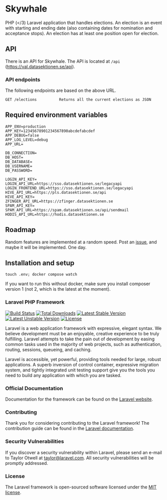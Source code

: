 # Skywhale
PHP (</3) Laravel application that handles elections. An election is an event with starting and ending date (also containing dates for nomination and acceptance stops). An election has at least one position open for election. 

## API
There is an API for Skywhale. The API is located at ```/api``` (https://val.datasektionen.se/api).

### API endpoints
The following endpoints are based on the above URL.
```
GET /elections          Returns all the current elections as JSON
```

## Required environment variables
```
APP_ENV=production
APP_KEY=12345678901234567890abcdefabcdef
APP_DEBUG=false
APP_LOG_LEVEL=debug
APP_URL=

DB_CONNECTION=
DB_HOST=
DB_DATABASE=
DB_USERNAME=
DB_PASSWORD=

LOGIN_API_KEY=
LOGIN_API_URL=https://sso.datasektionen.se/legacyapi
LOGIN_FRONTEND_URL=https://sso.datasektionen.se/legacyapi
HIVE_API_URL=https://pls.datasektionen.se/api
HIVE_API_KEY=
ZFINGER_API_URL=https://zfinger.datasektionen.se
SPAM_API_KEY=
SPAM_API_URL=https://spam.datasektionen.se/api/sendmail
HODIS_API_URL=https://hodis.datasektionen.se
```

## Roadmap
Random features are implemented at a random speed. Post an [issue](https://github.com/datasektionen/skywhale/issues), and maybe it will be implemented. One day.

## Installation and setup
`touch .env; docker compose watch`

If you want to run this without docker, make sure you install composer version 1 (not 2, which is the latest at the moment).

### Laravel PHP Framework

[![Build Status](https://travis-ci.org/laravel/framework.svg)](https://travis-ci.org/laravel/framework)
[![Total Downloads](https://poser.pugx.org/laravel/framework/d/total.svg)](https://packagist.org/packages/laravel/framework)
[![Latest Stable Version](https://poser.pugx.org/laravel/framework/v/stable.svg)](https://packagist.org/packages/laravel/framework)
[![Latest Unstable Version](https://poser.pugx.org/laravel/framework/v/unstable.svg)](https://packagist.org/packages/laravel/framework)
[![License](https://poser.pugx.org/laravel/framework/license.svg)](https://packagist.org/packages/laravel/framework)

Laravel is a web application framework with expressive, elegant syntax. We believe development must be an enjoyable, creative experience to be truly fulfilling. Laravel attempts to take the pain out of development by easing common tasks used in the majority of web projects, such as authentication, routing, sessions, queueing, and caching.

Laravel is accessible, yet powerful, providing tools needed for large, robust applications. A superb inversion of control container, expressive migration system, and tightly integrated unit testing support give you the tools you need to build any application with which you are tasked.

### Official Documentation

Documentation for the framework can be found on the [Laravel website](http://laravel.com/docs).

### Contributing

Thank you for considering contributing to the Laravel framework! The contribution guide can be found in the [Laravel documentation](http://laravel.com/docs/contributions).

### Security Vulnerabilities

If you discover a security vulnerability within Laravel, please send an e-mail to Taylor Otwell at taylor@laravel.com. All security vulnerabilities will be promptly addressed.

### License

The Laravel framework is open-sourced software licensed under the [MIT license](http://opensource.org/licenses/MIT).
